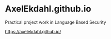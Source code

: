 # AxelEkdahl.github.io
Practical project work in Language Based Security

https://axelekdahl.github.io/
